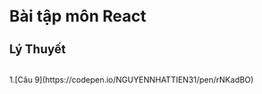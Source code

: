 # Bài tập môn React
## Lý Thuyết
<br>
1.[Câu 9](https://codepen.io/NGUYENNHATTIEN31/pen/rNKadBO)
<br>
<!-- 2. [Câu 10](https://codepen.io/NGUYENNHATTIEN31/pen/MWXeoVq?editors=0010)<br>
3. [Câu 11](https://codepen.io/NGUYENNHATTIEN31/pen/poKbrRY?editors=0010)<br>
4. [Câu 12](https://codepen.io/NGUYENNHATTIEN31/pen/poKbrRY?editors=0010)<br>
5. [Câu 13](https://codepen.io/NGUYENNHATTIEN31/pen/xxzgooJ)<br>
4. [Câu 14](https://codepen.io/NGUYENNHATTIEN31/pen/rNKjXVJ)<br>
5. [Câu 15 bind](https://codepen.io/NGUYENNHATTIEN31/pen/rNKjXVJ)<br>
6. [Câu 15 arrow function](https://codepen.io/NGUYENNHATTIEN31/pen/WNyZXpd)<br>
7. [Câu 16 bind](https://codepen.io/NGUYENNHATTIEN31/pen/WNyZXpd)<br>
8. [Câu 16 arrow function](https://codepen.io/NGUYENNHATTIEN31/pen/GRGOPzG)<br>
9. [Câu 17 arrow function](https://codepen.io/NGUYENNHATTIEN31/pen/zYaWmoY)<br>
10.[Câu 17 bind](https://codepen.io/NGUYENNHATTIEN31/pen/JjZLmOR)<br>
## Thực hành
<br>
1. [Bài thực hành props và state]()<br>
2. [Bài thực hành số 1]()<br>
3. [Bài thực hành số 2]()<br>
4. [Bài thực hành số 3]()<br>
5. [Dự án hoàn chỉnh]()<br>  -->


